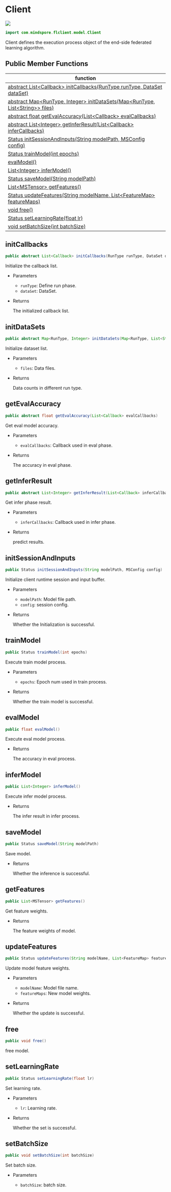 # Client

<a href="https://gitee.com/mindspore/docs/blob/master/docs/federated/docs/source_en/java_api_client.md" target="_blank"><img src="https://gitee.com/mindspore/docs/raw/master/resource/_static/logo_source_en.png"></a>

```java
import com.mindspore.flclient.model.Client
```

Client defines the execution process object of the end-side federated learning algorithm.

## Public Member Functions

| function                   |
| -------------------------------- |
| [abstract List<Callback\> initCallbacks(RunType runType, DataSet dataSet)](#initcallbacks) |
| [abstract Map<RunType, Integer\> initDataSets(Map<RunType, List<String\>\> files)](#initdatasets)    |
| [abstract float getEvalAccuracy(List<Callback\> evalCallbacks)](#getevalaccuracy) |
| [abstract List<Integer\> getInferResult(List<Callback\> inferCallbacks)](#getinferresult) |
| [Status initSessionAndInputs(String modelPath, MSConfig config)](#initsessionandinputs) |
| [Status trainModel(int epochs)](#trainmodel) |
| [evalModel()](#evalmodel) |
| [List<Integer\> inferModel()](#infermodel) |
| [Status saveModel(String modelPath)](#savemodel) |
| [List<MSTensor\> getFeatures()](#getfeatures) |
| [Status updateFeatures(String modelName, List<FeatureMap\> featureMaps)](#updatefeatures) |
| [void free()](#free) |
| [Status setLearningRate(float lr)](#setlearningrate) |
| [void setBatchSize(int batchSize)](#setbatchSize) |

## initCallbacks

```java
public abstract List<Callback> initCallbacks(RunType runType, DataSet dataSet)
```

Initialize the callback list.

- Parameters

    - `runType`: Define run phase.
    - `dataSet`: DataSet.

- Returns

  The initialized callback list.

## initDataSets

```java
public abstract Map<RunType, Integer> initDataSets(Map<RunType, List<String>> files)
```

Initialize dataset list.

- Parameters

    - `files`: Data files.

- Returns

  Data counts in different run type.

## getEvalAccuracy

```java
public abstract float getEvalAccuracy(List<Callback> evalCallbacks)
```

Get eval model accuracy.

- Parameters

    - `evalCallbacks`: Callback used in eval phase.

- Returns

   The accuracy in eval phase.

## getInferResult

```java
public abstract List<Integer> getInferResult(List<Callback> inferCallbacks)
```

Get infer phase result.

- Parameters

    - `inferCallbacks`: Callback used in infer phase.

- Returns

  predict results.

## initSessionAndInputs

```java
public Status initSessionAndInputs(String modelPath, MSConfig config)
```

Initialize client runtime session and input buffer.

- Parameters

    - `modelPath`: Model file path.
    - `config`: session config.

- Returns

    Whether the Initialization is successful.

## trainModel

```java
public Status trainModel(int epochs)
```

Execute train model process.

- Parameters

    - `epochs`: Epoch num used in train process.

- Returns

  Whether the train model is successful.

## evalModel

```java
public float evalModel()
```

Execute eval model process.

- Returns

  The accuracy in eval process.

## inferModel

```java
public List<Integer> inferModel()
```

Execute infer model process.

- Returns

  The infer result in infer process.

## saveModel

```java
public Status saveModel(String modelPath)
```

Save model.

- Returns

  Whether the inference is successful.

## getFeatures

```java
public List<MSTensor> getFeatures()
```

Get feature weights.

- Returns

  The feature weights of model.

## updateFeatures

```java
public Status updateFeatures(String modelName, List<FeatureMap> featureMaps)
```

Update model feature weights.

- Parameters

    - `modelName`: Model file name.
    - `featureMaps`: New model weights.

- Returns

  Whether the update is successful.

## free

```java
public void free()
```

free model.

## setLearningRate

```java
public Status setLearningRate(float lr)
```

Set learning rate.

- Parameters

    - `lr`: Learning rate.

- Returns

  Whether the set is successful.

## setBatchSize

```java
public void setBatchSize(int batchSize)
```

Set batch size.

- Parameters

    - `batchSize`: batch size.
